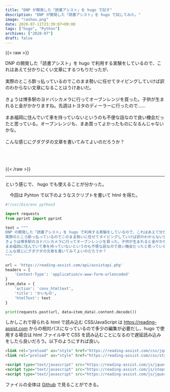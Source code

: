 ```yaml
---
title: "DNP が開発した「読書アシスト」を hugo で試す"
description: "DNP が開発した「読書アシスト」を hugo で試してみた。"
image: "rashou.png"
date: 2020-07-11T23:39:07+09:00
tags: ["hugo", "Python"]
archives: ["2020-07"]
draft: false
---
```


{{< raw >}}
<div class="textblock">
<span class="textline linetop"><span class="bgcolor">DNP&nbsp;の</span></span><span class="textline"><span class="bgcolor">開発した</span></span><span class="textline"><span class="bgcolor">「読書アシスト」を&nbsp;</span></span><span class="textline"><span class="bgcolor">hugo&nbsp;で</span></span><span class="textline"><span class="bgcolor">利用する</span></span><span class="textline"><span class="bgcolor">実験を</span></span><span class="textline"><span class="bgcolor">しているので、</span></span><span class="textline"><span class="bgcolor">これは</span></span><span class="textline"><span class="bgcolor">あえて</span></span><span class="textline"><span class="bgcolor">分かりにくい</span></span><span class="textline"><span class="bgcolor">文章に</span></span><span class="textline"><span class="bgcolor">するつもりだったが、</span></span><span class="textline"><span class="bgcolor"></span></span>
</div>
<div class="br">&nbsp;</div>
<div class="textblock">
<span class="textline linetop"><span class="bgcolor">実際</span></span><span class="textline"><span class="bgcolor">のところ</span></span><span class="textline"><span class="bgcolor">酔っ払っているのでこのまま</span></span><span class="textline"><span class="bgcolor">勢い</span></span><span class="textline"><span class="bgcolor">に</span></span><span class="textline"><span class="bgcolor">任せて</span></span><span class="textline"><span class="bgcolor">タイピングしていけば</span></span><span class="textline"><span class="bgcolor">訳の</span></span><span class="textline"><span class="bgcolor">わからない</span></span><span class="textline"><span class="bgcolor">文章に</span></span><span class="textline"><span class="bgcolor">なることは</span></span><span class="textline"><span class="bgcolor">うけあいだ。</span></span><span class="textline"><span class="bgcolor"></span></span>
</div>
<div class="br">&nbsp;</div>
<div class="textblock">
<span class="textline linetop"><span class="bgcolor">きょうは</span></span><span class="textline"><span class="bgcolor">博多駅の</span></span><span class="textline"><span class="bgcolor">ヨドバシカメラに</span></span><span class="textline"><span class="bgcolor">行って</span></span><span class="textline"><span class="bgcolor">オーブンレンジを</span></span><span class="textline"><span class="bgcolor">買った。</span></span><span class="textline"><span class="bgcolor">子供が</span></span><span class="textline"><span class="bgcolor">生まれると</span></span><span class="textline"><span class="bgcolor">金が</span></span><span class="textline"><span class="bgcolor">かかりますね。</span></span><span class="textline"><span class="bgcolor">先週は</span></span><span class="textline"><span class="bgcolor">トヨタの</span></span><span class="textline"><span class="bgcolor">ディーラーに</span></span><span class="textline"><span class="bgcolor">行ったので……</span></span>
</div>
<div class="br">&nbsp;</div>
<div class="textblock">
<span class="textline linetop"><span class="bgcolor">まあ</span></span><span class="textline"><span class="bgcolor">福岡に</span></span><span class="textline"><span class="bgcolor">住んでいて</span></span><span class="textline"><span class="bgcolor">車を</span></span><span class="textline"><span class="bgcolor">持っていないというのも</span></span><span class="textline"><span class="bgcolor">不便な</span></span><span class="textline"><span class="bgcolor">話なので良い</span></span><span class="textline"><span class="bgcolor">機会だったと</span></span><span class="textline"><span class="bgcolor">思っている。</span></span><span class="textline"><span class="bgcolor">オーブンレンジも、</span></span><span class="textline"><span class="bgcolor">まあ</span></span><span class="textline"><span class="bgcolor">買ってよかったものに</span></span><span class="textline"><span class="bgcolor">なるんじゃないかな。</span></span><span class="textline"><span class="bgcolor"></span></span>
</div>
<div class="br">&nbsp;</div>
<div class="textblock">
<span class="textline linetop"><span class="bgcolor">こんな感じに</span></span><span class="textline"><span class="bgcolor">グダグダの</span></span><span class="textline"><span class="bgcolor">文章を</span></span><span class="textline"><span class="bgcolor">書いてみて</span></span><span class="textline"><span class="bgcolor">よいのだろうか？</span></span>
</div>
<div class="br">&nbsp;</div>
<div class="br">&nbsp;</div>
<div class="br">&nbsp;</div>
<div class="br">&nbsp;</div>

<link rel="preload" as="style" href="https://reading-assist.com/css/jquery.mobile-1.4.5.min2.css" onload="this.rel='stylesheet'">
<link rel="preload" as="style" href="https://reading-assist.com/css/style.css" onload="this.rel='stylesheet'">
<script type="text/javascript" src="https://reading-assist.com/js/jquery-1.11.3.min.js"></script>
<script type="text/javascript" src="https://reading-assist.com/js/steps_convert.js"></script>
<script type="text/javascript" src="https://reading-assist.com/js/jquery.mobile-1.4.5.js"></script>
{{< /raw >}}

---

という感じで、 hugo でも使えることが分かった。

　今回は Pyhton で以下のようなスクリプトを書いて html を得た。

```python
#!/usr/bin/env python3

import requests
from pprint import pprint

text = """
DNP の開発した「読書アシスト」を hugo で利用する実験をしているので、これはあえて分かりにくい文章にするつもりだったが、
実際のところ酔っ払っているのでこのまま勢いに任せてタイピングしていけば訳のわからない文章になることはうけあいだ。
きょうは博多駅のヨドバシカメラに行ってオーブンレンジを買った。子供が生まれると金がかかりますね。先週はトヨタのディーラーに行ったので……
まあ福岡に住んでいて車を持っていないというのも不便な話なので良い機会だったと思っている。オーブンレンジも、まあ買ってよかったものになるんじゃないかな。
こんな感じにグダグダの文章を書いてみてよいのだろうか？
"""

url = 'https://reading-assist.com/api/assistapi.php'
headers = {
    'Content-Type': 'application/x-www-form-urlencoded'
}
item_data = {
    'action': 'conv_htmltext',
    'title': 'かいもの',
    'htmlText': text
}

print(requests.post(url, data=item_data).content.decode())
```

しかしこれで得られる html で読み込む CSS/JavaScript は https://reading-assist.com からの相対パスになっているので多少の編集が必要だし、hugo で使用する場合は html ファイル中で CSS を読み込むことになるので遅延読み込みをしたら良いだろう。以下のようにすれば良い。

```html
<link rel="preload" as="style" href="https://reading-assist.com/css/jquery.mobile-1.4.5.min2.css" onload="this.rel='stylesheet'">
<link rel="preload" as="style" href="https://reading-assist.com/css/style.css" onload="this.rel='stylesheet'">

<script type="text/javascript" src="https://reading-assist.com/js/jquery-1.11.3.min.js"></script>
<script type="text/javascript" src="https://reading-assist.com/js/steps_convert.js"></script>
<script type="text/javascript" src="https://reading-assist.com/js/jquery.mobile-1.4.5.js"></script>
```

ファイルの全体は [Github](https://github.com/tbsmcd/tbsmcd.github.io/blob/source/content/post/dnp-reading-asist/index.md) で見ることができる。
